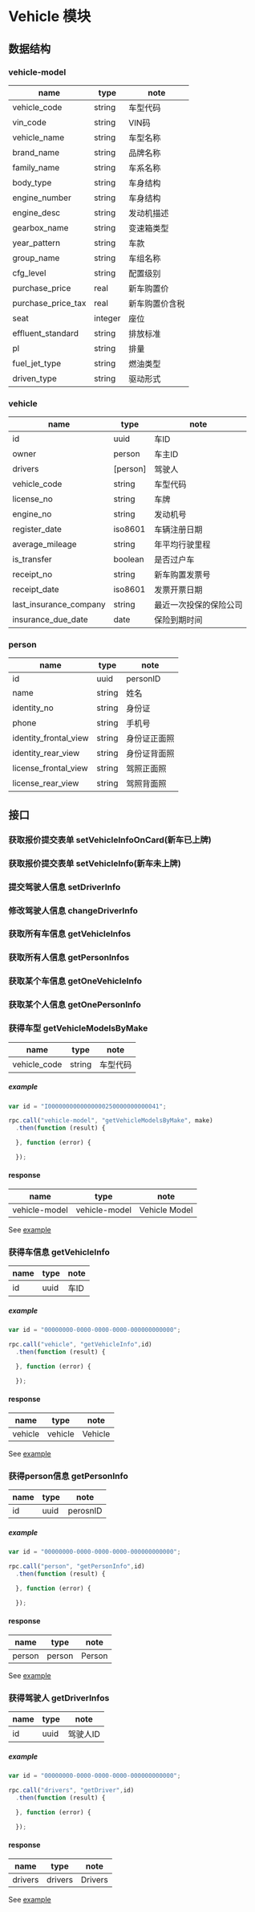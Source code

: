 # Vehicle  模块

## 数据结构

### vehicle-model

|name|type|note|
|----|----|----|
|vehicle_code|string|车型代码|
|vin_code|string|VIN码|
|vehicle_name|string|车型名称|
|brand_name|string|品牌名称|
|family_name|string|车系名称|
|body_type|string|车身结构|
|engine_number|string|车身结构|
|engine_desc|string|发动机描述|
|gearbox_name|string|变速箱类型|
|year_pattern|string|车款|
|group_name|string|车组名称|
|cfg_level|string|配置级别|
|purchase_price|real|新车购置价|
|purchase_price_tax|real|新车购置价含税|
|seat|integer|座位|
|effluent_standard|string|排放标准|
|pl|string|排量|
|fuel_jet_type|string|燃油类型|
|driven_type|string|驱动形式|

### vehicle

|name|type|note|
|----|----|----|
|id|uuid|车ID|
|owner|person|车主ID|
|drivers|[person]|驾驶人|
|vehicle_code|string|车型代码|
|license_no|string|车牌|
|engine_no|string|发动机号|
|register_date|iso8601|车辆注册日期|
|average_mileage|string|年平均行驶里程|
|is_transfer|boolean|是否过户车|
|receipt_no|string|新车购置发票号|
|receipt_date|iso8601|发票开票日期|
|last_insurance_company|string|最近一次投保的保险公司|
|insurance_due_date|date|保险到期时间|

### person

|name|type|note|
|----|----|----|
|id|uuid|personID|
|name|string|姓名|
|identity_no|string|身份证|
|phone|string|手机号|
|identity_frontal_view|string|身份证正面照|
|identity_rear_view|string|身份证背面照|
|license_frontal_view|string|驾照正面照|
|license_rear_view|string|驾照背面照|



## 接口

### 获取报价提交表单 setVehicleInfoOnCard(新车已上牌)

### 获取报价提交表单 setVehicleInfo(新车未上牌)

### 提交驾驶人信息 setDriverInfo

### 修改驾驶人信息 changeDriverInfo

### 获取所有车信息 getVehicleInfos

### 获取所有人信息 getPersonInfos

### 获取某个车信息 getOneVehicleInfo

### 获取某个人信息 getOnePersonInfo



### 获得车型 getVehicleModelsByMake

|name|type|note|
|----|----|----|
|vehicle_code|string|车型代码|

##### example

```javascript
var id = "I0000000000000000250000000000041";

rpc.call("vehicle-model", "getVehicleModelsByMake", make)
  .then(function (result) {

  }, function (error) {

  });
```

#### response

|name|type|note|
|----|----|----|
|vehicle-model|vehicle-model|Vehicle Model|

See [example](../data/vehicle-model/getVehicleModelsByMake.json)

### 获得车信息 getVehicleInfo

|name|type|note|
|----|----|----|
|id|uuid|车ID|

##### example

```javascript
var id = "00000000-0000-0000-0000-000000000000";

rpc.call("vehicle", "getVehicleInfo",id)
  .then(function (result) {

  }, function (error) {

  });
```

#### response

|name|type|note|
|----|----|----|
|vehicle|vehicle|Vehicle|

See [example](../data/vehicle-model/getVehicleInfo.json)

### 获得person信息 getPersonInfo

|name|type|note|
|----|----|----|
|id|uuid|perosnID|

##### example

```javascript
var id = "00000000-0000-0000-0000-000000000000";

rpc.call("person", "getPersonInfo",id)
  .then(function (result) {

  }, function (error) {

  });
```

#### response

|name|type|note|
|----|----|----|
|person|person|Person|

See [example](../data/vehicle-model/getPersonInfo.json)

### 获得驾驶人 getDriverInfos

|name|type|note|
|----|----|----|
|id|uuid|驾驶人ID|

##### example

```javascript
var id = "00000000-0000-0000-0000-000000000000";

rpc.call("drivers", "getDriver",id)
  .then(function (result) {

  }, function (error) {

  });
```

#### response

|name|type|note|
|----|----|----|
|drivers|drivers|Drivers|

See [example](../data/vehicle-model/getDriver.json)
